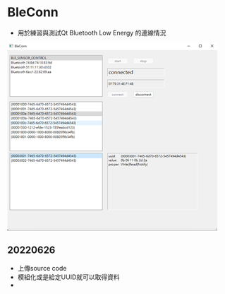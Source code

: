 # BleConn
* 用於練習與測試Qt Bluetooth Low Energy 的連線情況

![image](https://github.com/Maxspace1024/BleConn/blob/master/img/mainpage.png)

## 20220626
* 上傳source code
* 模組化或是給定UUID就可以取得資料
* 